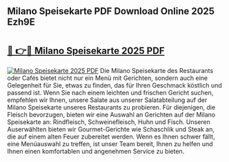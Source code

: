 ## Milano Speisekarte PDF Download Online 2025 Ezh9E

# <h2><a href="http://gca2g2.nevu.top/?p=Milano+Speisekarte">🔗 👉🔴 Milano Speisekarte 2025 PDF</a></h2>

[![Milano Speisekarte 2025 PDF](https://i.imgur.com/dBaPXMq.png)](http://gca2g2.nevu.top/?p=Milano+Speisekarte)
Die Milano Speisekarte des Restaurants oder Cafés bietet nicht nur ein Menü mit Gerichten, sondern auch eine Gelegenheit für Sie, etwas zu finden, das für Ihren Geschmack köstlich und passend ist. Wenn Sie nach einem leichten und frischen Gericht suchen, empfehlen wir Ihnen, unsere Salate aus unserer Salatabteilung auf der Milano Speisekarte unseres Restaurants zu probieren. Für diejenigen, die Fleisch bevorzugen, bieten wir eine Auswahl an Gerichten auf der Milano Speisekarte an: Rindfleisch, Schweinefleisch, Huhn und Fisch. Unseren Auserwählten bieten wir Gourmet-Gerichte wie Schaschlik und Steak an, die auf einem alten Feuer zubereitet werden. Wenn es Ihnen schwer fällt, eine Menüauswahl zu treffen, ist unser Team bereit, Ihnen zu helfen und Ihnen einen komfortablen und angenehmen Service zu bieten.
